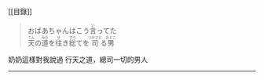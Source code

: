 [[目錄]]
> <div>おばあちゃんはこう<ruby><rb>言</rb><rt>い</rt></ruby>ってた</div><div><ruby><rb>天</rb><rt>てん</rt></ruby>の<ruby><rb>道</rb><rt>みち</rt></ruby>を<ruby><rb>往</rb><rt>ゆ</rt></ruby>き<ruby><rb>総</rb><rt>すべ</rt></ruby>てを<ruby><rb>司</rb><rt>つかさど</rt></ruby>る<ruby><rb>男</rb><rt>おとこ</rt></ruby></div>

奶奶這樣對我說過 
行天之道，總司一切的男人

---
